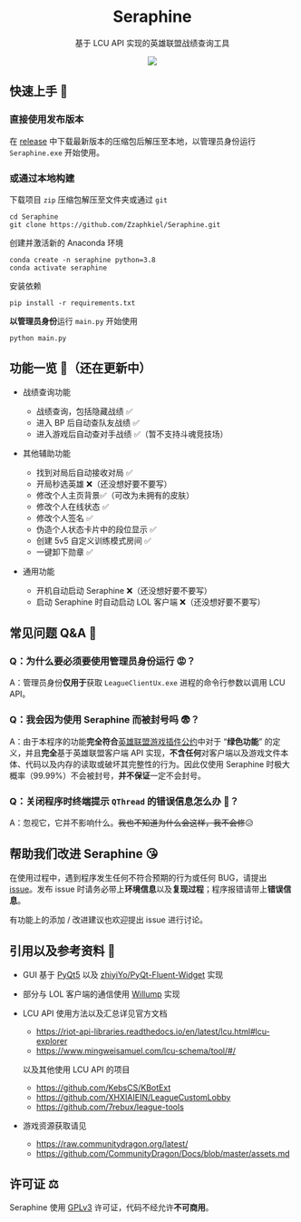 <h1 align='center'>
    Seraphine
</h1>
<p align='center'>
    基于 LCU API 实现的英雄联盟战绩查询工具
</p>

<p align='center'><img src="https://github.com/Zzaphkiel/Seraphine/assets/60383222/aea50a9d-09a6-46a9-9385-377019f2d071" align="center" /></p>

## 快速上手 🤗
### 直接使用发布版本
在 [release](https://github.com/Zzaphkiel/Seraphine/releases) 中下载最新版本的压缩包后解压至本地，以管理员身份运行 `Seraphine.exe` 开始使用。
### 或通过本地构建
下载项目 `zip` 压缩包解压至文件夹或通过 `git`
```shell
cd Seraphine
git clone https://github.com/Zzaphkiel/Seraphine.git
```
创建并激活新的 Anaconda 环境
```shell
conda create -n seraphine python=3.8
conda activate seraphine
```
安装依赖
```shell
pip install -r requirements.txt
```
**以管理员身份**运行 `main.py` 开始使用
```shell
python main.py
```
## 功能一览 🥰（还在更新中）
- 战绩查询功能
  - 战绩查询，包括隐藏战绩 ✅
  - 进入 BP 后自动查队友战绩 ✅
  - 进入游戏后自动查对手战绩 ✅（暂不支持斗魂竞技场）

- 其他辅助功能
  - 找到对局后自动接收对局 ✅
  - 开局秒选英雄 ❌（还没想好要不要写）
  - 修改个人主页背景✅（可改为未拥有的皮肤）
  - 修改个人在线状态 ✅
  - 修改个人签名 ✅
  - 伪造个人状态卡片中的段位显示 ✅
  - 创建 5v5 自定义训练模式房间 ✅
  - 一键卸下勋章 ✅

- 通用功能
  - 开机自动启动 Seraphine ❌（还没想好要不要写）
  - 启动 Seraphine 时自动启动 LOL 客户端 ❌（还没想好要不要写）

## 常见问题 Q&A 🤨
### Q：为什么要必须要使用管理员身份运行 😡？

A：管理员身份**仅用于**获取 `LeagueClientUx.exe` 进程的命令行参数以调用 LCU API。

### Q：我会因为使用 Seraphine 而被封号吗 😨？

A：由于本程序的功能**完全符合**[英雄联盟游戏插件公约](https://lol.qq.com/webplat/info/news_version3/152/4579/4581/m3106/201509/381618.shtml)中对于 “**绿色功能**” 的定义，并且**完全**基于英雄联盟客户端 API 实现，**不含任何**对客户端以及游戏文件本体、代码以及内存的读取或破坏其完整性的行为。因此仅使用 Seraphine 时极大概率（99.99%）不会被封号，**并不保证**一定不会封号。

### Q：关闭程序时终端提示 `QThread` 的错误信息怎么办 🤔？

A：忽视它，它并不影响什么。~~我也不知道为什么会这样，我不会修~~😥

## 帮助我们改进 Seraphine 😘
在使用过程中，遇到程序发生任何不符合预期的行为或任何 BUG，请提出 [issue](https://github.com/Zzaphkiel/Seraphine/issues)。发布 issue 时请务必带上**环境信息**以及**复现过程**；程序报错请带上**错误信息**。

有功能上的添加 / 改进建议也欢迎提出 issue 进行讨论。


## 引用以及参考资料 👀
- GUI 基于 [PyQt5](https://www.riverbankcomputing.com/software/pyqt/) 以及 [zhiyiYo/PyQt-Fluent-Widget](https://github.com/zhiyiYo/PyQt-Fluent-Widgets) 实现
- 部分与 LOL 客户端的通信使用 [Willump](https://github.com/elliejs/Willump) 实现
- LCU API 使用方法以及汇总详见官方文档
  - https://riot-api-libraries.readthedocs.io/en/latest/lcu.html#lcu-explorer
  - https://www.mingweisamuel.com/lcu-schema/tool/#/

  以及其他使用 LCU API 的项目
  - https://github.com/KebsCS/KBotExt
  - https://github.com/XHXIAIEIN/LeagueCustomLobby
  - https://github.com/7rebux/league-tools

- 游戏资源获取请见
  - https://raw.communitydragon.org/latest/
  - https://github.com/CommunityDragon/Docs/blob/master/assets.md


## 许可证 ⚖️
Seraphine 使用 [GPLv3](https://github.com/Zzaphkiel/Seraphine/blob/main/LICENSE) 许可证，代码不经允许**不可商用**。
